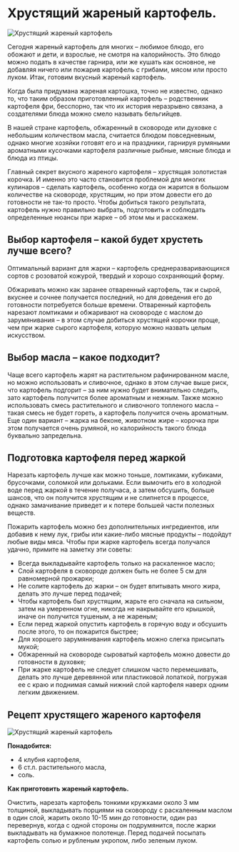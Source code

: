 # Хрустящий жареный картофель.
![Хрустящий жареный картофель](/images/Kulinar/Second/hrust_kartofel_1.jpg 'Хрустящий жареный картофель')

Сегодня жареный картофель для многих – любимое блюдо, его обожают и дети, и взрослые, не смотря на калорийность. Это блюдо можно подать в качестве гарнира, или же кушать как основное, не добавляя ничего или пожарив картофель с грибами, мясом или просто луком. Итак, готовим вкусный жареный картофель.

Когда была придумана жареная картошка, точно не известно, однако то, что таким образом приготовленный картофель – родственник картофеля фри, бесспорно, так что их история неразрывно связана, а создателями блюда можно смело называть бельгийцев.

В нашей стране картофель, обжаренный в сковороде или духовке с небольшим количеством масла, считается блюдом повседневным, однако многие хозяйки готовят его и на праздники, гарнируя румяными ароматными кусочками картофеля различные рыбные, мясные блюда и блюда из птицы.

Главный секрет вкусного жареного картофеля – хрустящая золотистая корочка. И именно это часто становится проблемой для многих кулинаров – сделать картофель, особенно когда он жарится в большом количестве на сковороде, хрустящим, но при этом довести его до готовности не так-то просто. Чтобы добиться такого результата, картофель нужно правильно выбрать, подготовить и соблюдать определенные нюансы при жарке – об этом мы и расскажем.

## Выбор картофеля – какой будет хрустеть лучше всего?

Оптимальный вариант для жарки – картофель среднеразваривающихся сортов с розоватой кожурой, твердый и хорошо сохраняющий форму.

Обжаривать можно как заранее отваренный картофель, так и сырой, вкуснее и сочнее получается последний, но для доведения его до готовности потребуется больше времени. Отваренный картофель нарезают ломтиками и обжаривают на сковороде с маслом до зарумянивания – в этом случае добиться хрустящей корочки проще, чем при жарке сырого картофеля, которую можно назвать целым искусством.

## Выбор масла – какое подходит?

Чаще всего картофель жарят на растительном рафинированном масле, но можно использовать и сливочное, однако в этом случае выше
риск, что картофель подгорит – за ним нужно будет внимательно следить, зато картофель получится более ароматным и нежным. Также можно использовать смесь растительного и сливочного топленого масла – такая смесь не будет гореть, а картофель получится очень ароматным. Еще один вариант – жарка на беконе, животном жире – корочка при этом получается очень румяной, но калорийность такого блюда буквально запредельна.

## Подготовка картофеля перед жаркой

Нарезать картофель лучше как можно тоньше, ломтиками, кубиками, брусочками, соломкой или дольками. Если вымочить его в холодной воде перед жаркой в течение получаса, а затем обсушить, больше шансов, что он получится хрустящим и не слипнется в процессе, однако замачивание приведет и к потере большей части полезных веществ.

Пожарить картофель можно без дополнительных ингредиентов, или добавив к нему лук, грибы или какие-либо мясные продукты – подойдут любые виды мяса. Чтобы при жарке картофель всегда получался удачно, примите на заметку эти советы:

- Всегда выкладывайте картофель только на раскаленное масло;
- Слой картофеля в сковороде должен быть не более 5 см для равномерной прожарки;
- Не солите картофель до жарки – он будет впитывать много жира, делать это лучше перед подачей;
- Чтобы картофель был хрустящим, жарьте его сначала на сильном, затем на умеренном огне, никогда не накрывайте его крышкой, иначе он получится тушеным, а не жареным;
- Если перед жаркой опустить картофель в горячую воду и обсушить после этого, то он пожарится быстрее;
- Для хорошего зарумянивания картофель можно слегка присыпать мукой;
- Обжаренный на сковороде сыроватый картофель можно довести до готовности в духовке;
- При жарке картофель не следует слишком часто перемешивать, делать это лучше деревянной или пластиковой лопаткой, погружая ее с краю и поднимая самый нижний слой картофеля наверх одним легким движением.

## Рецепт хрустящего жареного картофеля
![Хрустящий жареный картофель](/images/Kulinar/Second/hrust_kartofel_2.jpg 'Хрустящий жареный картофель')

**Понадобится:**

- 4 клубня картофеля,
- 6 ст.л. растительного масла,
- соль.

**Как приготовить жареный картофель.**

Очистить, нарезать картофель тонкими кружками около 3 мм толщиной, выкладывать порциями на сковороду с раскаленным маслом в один слой, жарить около 10-15 мин до готовности, один раз перевернув, когда с одной стороны он подрумянится, после жарки выкладывать на бумажное полотенце. Перед подачей посыпать картофель солью и рубленым укропом, либо зеленым луком.
